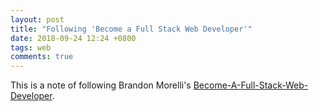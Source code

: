 ```yaml
---
layout: post
title: "Following 'Become a Full Stack Web Developer'"
date: 2018-09-24 12:24 +0800
tags: web
comments: true
---
```


This is a note of following Brandon Morelli's [Become-A-Full-Stack-Web-Developer](https://github.com/bmorelli25/Become-A-Full-Stack-Web-Developer).
